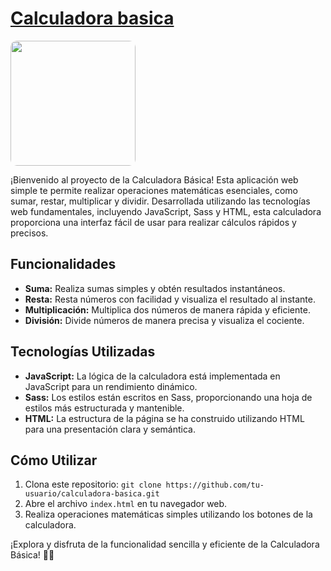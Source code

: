 # [Calculadora basica ](https://sarasegura.github.io/calculadora_basica/)

<img src="https://github.com/sarasegura/calculadora_basica/assets/137323950/9b37a39d-80c6-4590-a29e-e7ec1d55b1fa" width="200" style="border-radius: 10px;">

¡Bienvenido al proyecto de la Calculadora Básica! Esta aplicación web simple te permite realizar operaciones matemáticas esenciales, como sumar, restar, multiplicar y dividir. Desarrollada utilizando las tecnologías web fundamentales, incluyendo JavaScript, Sass y HTML, esta calculadora proporciona una interfaz fácil de usar para realizar cálculos rápidos y precisos.

## Funcionalidades

- **Suma:** Realiza sumas simples y obtén resultados instantáneos.
- **Resta:** Resta números con facilidad y visualiza el resultado al instante.
- **Multiplicación:** Multiplica dos números de manera rápida y eficiente.
- **División:** Divide números de manera precisa y visualiza el cociente.

## Tecnologías Utilizadas

- **JavaScript:** La lógica de la calculadora está implementada en JavaScript para un rendimiento dinámico.
- **Sass:** Los estilos están escritos en Sass, proporcionando una hoja de estilos más estructurada y mantenible.
- **HTML:** La estructura de la página se ha construido utilizando HTML para una presentación clara y semántica.

## Cómo Utilizar

1. Clona este repositorio: `git clone https://github.com/tu-usuario/calculadora-basica.git`
2. Abre el archivo `index.html` en tu navegador web.
3. Realiza operaciones matemáticas simples utilizando los botones de la calculadora.

¡Explora y disfruta de la funcionalidad sencilla y eficiente de la Calculadora Básica! 🧮✨


